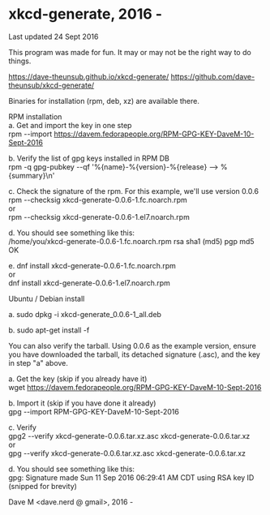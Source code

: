 # xkcd-generate, 2016 -
Last updated 24 Sept 2016

This program was made for fun.  It may or may not be the right way to
do things.

https://dave-theunsub.github.io/xkcd-generate/ 
https://github.com/dave-theunsub/xkcd-generate/

Binaries for installation (rpm, deb, xz) are available there.
  
RPM installation  
  a. Get and import the key in one step  
  rpm --import https://davem.fedorapeople.org/RPM-GPG-KEY-DaveM-10-Sept-2016  
  
  b. Verify the list of gpg keys installed in RPM DB  
  rpm -q gpg-pubkey --qf '%{name}-%{version}-%{release} --> %{summary}\n'  
  
  c. Check the signature of the rpm.  For this example, we'll use version 0.0.6   
  rpm --checksig xkcd-generate-0.0.6-1.fc.noarch.rpm  
  or  
  rpm --checksig xkcd-generate-0.0.6-1.el7.noarch.rpm  
  
  d. You should see something like this:  
  /home/you/xkcd-generate-0.0.6-1.fc.noarch.rpm rsa sha1 (md5) pgp md5 OK
  
  e. dnf install xkcd-generate-0.0.6-1.fc.noarch.rpm  
  or  
  dnf install xkcd-generate-0.0.6-1.el7.noarch.rpm  
  
Ubuntu / Debian install  
  
  a.  sudo dpkg -i xkcd-generate_0.0.6-1_all.deb  
  
  b.  sudo apt-get install -f  
  
You can also verify the tarball.  Using 0.0.6 as the example version, ensure
you have downloaded the tarball, its detached signature (.asc), and the key
in step "a" above.  
  
  a. Get the key (skip if you already have it)  
  wget https://davem.fedorapeople.org/RPM-GPG-KEY-DaveM-10-Sept-2016  
  
  b. Import it (skip if you have done it already)  
  gpg --import RPM-GPG-KEY-DaveM-10-Sept-2016  
  
  c. Verify  
  gpg2 --verify xkcd-generate-0.0.6.tar.xz.asc xkcd-generate-0.0.6.tar.xz  
  or  
  gpg --verify xkcd-generate-0.0.6.tar.xz.asc xkcd-generate-0.0.6.tar.xz  
  
  d. You should see something like this:  
  gpg: Signature made Sun 11 Sep 2016 06:29:41 AM CDT using RSA key ID  
  (snipped for brevity)  
  
Dave M <dave.nerd @ gmail>, 2016 -  
